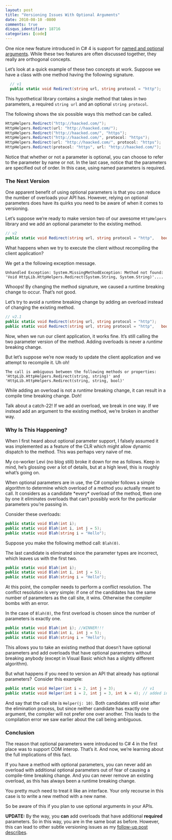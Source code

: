 ```yaml
---
layout: post
title: "Versioning Issues With Optional Arguments"
date: 2010-08-10 -0800
comments: true
disqus_identifier: 18716
categories: [code]
---
```

One nice new feature introduced in C\# 4 is support for [named and
optional
arguments](http://msdn.microsoft.com/en-us/library/dd264739.aspx "Named and Optional Arguments (MSDN)").
While these two features are often discussed together, they really are
orthogonal concepts.

Let’s look at a quick example of these two concepts at work. Suppose we
have a class with one method having the following signature.

```csharp
  // v1
  public static void Redirect(string url, string protocol = "http");
```

This hypothetical library contains a single method that takes in two
parameters, a required `string url` and an optional `string protocol`.

The following shows the six possible ways this method can be called.

```csharp
HttpHelpers.Redirect("http://haacked.com/");
HttpHelpers.Redirect(url: "http://haacked.com/");
HttpHelpers.Redirect("http://haacked.com/", "https");
HttpHelpers.Redirect("http://haacked.com/", protocol: "https");
HttpHelpers.Redirect(url: "http://haacked.com/", protocol: "https");
HttpHelpers.Redirect(protocol: "https", url: "http://haacked.com/");
```

Notice that whether or not a parameter is optional, you can choose to
refer to the parameter by name or not. In the last case, notice that the
parameters are specified out of order. In this case, using named
parameters is required.

### The Next Version

One apparent benefit of using optional parameters is that you can reduce
the number of overloads your API has. However, relying on optional
parameters does have its quirks you need to be aware of when it comes to
versioning.

Let’s suppose we’re ready to make version two of our awesome
`HttpHelpers` library and we add an optional parameter to the existing
method.

```csharp
// v2
public static void Redirect(string url, string protocol = "http",   bool permanent = false);
```

What happens when we try to execute the client without recompiling the
client application?

We get a the following exception message.

    Unhandled Exception: System.MissingMethodException: Method not found: 'Void HttpLib.HttpHelpers.Redirect(System.String, System.String)'....

Whoops! By changing the method signature, we caused a runtime breaking
change to occur. That’s not good.

Let’s try to avoid a runtime breaking change by adding an overload
instead of changing the existing method.

```csharp
// v2.1
public static void Redirect(string url, string protocol = "http");
public static void Redirect(string url, string protocol = "http",   bool permanent = false);
```

Now, when we run our client application, it works fine. It’s still
calling the two parameter version of the method. Adding overloads is
never a *runtime* breaking change.

But let’s suppose we’re now ready to update the client application and
we attempt to recompile it. Uh oh!

    The call is ambiguous between the following methods or properties: 'HttpLib.HttpHelpers.Redirect(string, string)' and 'HttpLib.HttpHelpers.Redirect(string, string, bool)'

While adding an overload is not a *runtime* breaking change, it can
result in a compile time breaking change. Doh!

Talk about a catch-22! If we add an overload, we break in one way. If we
instead add an argument to the existing method, we’re broken in another
way.

### Why Is This Happening?

When I first heard about optional parameter support, I falsely assumed
it was implemented as a feature of the CLR which might allow dynamic
dispatch to the method. This was perhaps very naive of me.

My co-worker Levi (no blog still) broke it down for me as follows. Keep
in mind, he’s glossing over a lot of details, but at a high level, this
is roughly what’s going on.

When optional parameters are in use, the C\# compiler follows a simple
algorithm to determine which overload of a method you actually meant to
call. It considers as a candidate \*every\* overload of the method, then
one by one it eliminates overloads that can’t possibly work for the
particular parameters you’re passing in.

Consider these overloads:

```csharp
public static void Blah(int i);
public static void Blah(int i, int j = 5);
public static void Blah(string i = "Hello"); 
```

Suppose you make the following method call: `Blah(0)`.

The last candidate is eliminated since the parameter types are
incorrect, which leaves us with the first two.

```csharp
public static void Blah(int i);
public static void Blah(int i, int j = 5);
public static void Blah(string i = "Hello"); 
```

At this point, the compiler needs to perform a conflict resolution. The
conflict resolution is very simple: if one of the candidates has the
same number of parameters as the call site, it wins. Otherwise the
compiler bombs with an error.

In the case of `Blah(0)`, the first overload is chosen since the number
of parameters is exactly one.

```csharp
public static void Blah(int i); //WINNER!!!
public static void Blah(int i, int j = 5);
public static void Blah(string i = "Hello"); 
```

This allows you to take an existing method that doesn’t have optional
parameters and add overloads that have optional parameters without
breaking anybody (except in Visual Basic which has a slightly different
algorithm).

But what happens if you need to version an API that already has optional
parameters?  Consider this example:

```csharp
public static void Helper(int i = 2, int j = 3);            // v1
public static void Helper(int i = 2, int j = 3, int k = 4); // added in v2
```

And say that the call site is `Helper(j: 10)`. Both candidates still
exist after the elimination process, but since neither candidate has
exactly one argument, the compiler will not prefer one over another.
This leads to the compilation error we saw earlier about the call being
ambiguous.

### Conclusion

The reason that optional parameters were introduced to C\# 4 in the
first place was to support COM interop. That’s it. And now, we’re
learning about the full implications of this fact.

If you have a method with optional parameters, you can never add an
overload with additional optional parameters out of fear of causing a
compile-time breaking change. And you can never remove an existing
overload, as this has always been a runtime breaking change.

You pretty much need to treat it like an interface. Your only recourse
in this case is to write a new method with a new name.

So be aware of this if you plan to use optional arguments in your APIs.

**UPDATE:** By the way, you **can** add overloads that have additional
**required** parameters. So in this way, you are in the same boat as
before. However, this can lead to other subtle versioning issues as my
[follow-up post
describes](http://haacked.com/archive/2010/08/12/more-optional-versioning-fun.aspx "More versioning fun with optional arguments").

